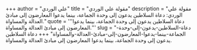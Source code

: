 +++
author = "علي الوردي"
title = "مقولة علي الوردي"
description = "مقولة علي الوردي: دعاة السلاطين يدعون إلى وحدة الجماعة، بينما يدعوا المعارضون إلى مبادئ العدالة والمساواة."
quote = '''دعاة السلاطين يدعون إلى وحدة الجماعة، بينما يدعوا المعارضون إلى مبادئ العدالة والمساواة.'''
slug = "دعاة-السلاطين-يدعون-إلى-وحدة-الجماعة-بينما-يدعوا-المعارضون-إلى-مبادئ-العدالة-والمساواة"
+++
دعاة السلاطين يدعون إلى وحدة الجماعة، بينما يدعوا المعارضون إلى مبادئ العدالة والمساواة.
